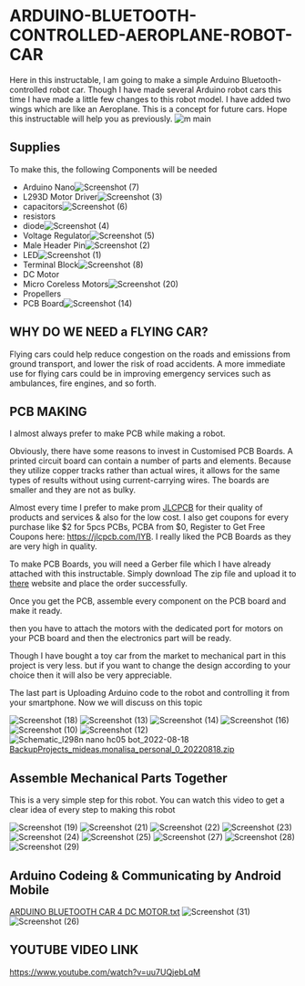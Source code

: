 # ARDUINO-BLUETOOTH-CONTROLLED-AEROPLANE-ROBOT-CAR
Here in this instructable, l am going to make a simple Arduino Bluetooth-controlled robot car. Though I have made several Arduino robot cars this time I have made a little few changes to this robot model. I have added two wings which are like an Aeroplane. This is a concept for future cars. Hope this instructable will help you as previously.
![m main](https://user-images.githubusercontent.com/79990158/185332010-9edaea85-c1a8-4d75-879d-58c88353183d.jpg)

## Supplies
To make this, the following Components will be needed

- Arduino Nano![Screenshot (7)](https://user-images.githubusercontent.com/79990158/185365650-942343a8-f872-47df-afe1-f3e6d558837b.png)
- L293D Motor Driver![Screenshot (3)](https://user-images.githubusercontent.com/79990158/185365796-27c017ad-5200-4d06-bd75-00c2fb7f347a.png)
- capacitors![Screenshot (6)](https://user-images.githubusercontent.com/79990158/185365984-9fe6f781-dc4a-4178-ba9b-4da3c0cb5894.png)
- resistors
- diode![Screenshot (4)](https://user-images.githubusercontent.com/79990158/185366433-e213855b-b7b2-41bd-b452-8a4ce34fd5e9.png)
- Voltage Regulator![Screenshot (5)](https://user-images.githubusercontent.com/79990158/185366598-eace29ae-72bd-4193-bf66-c30c976c3271.png)
- Male Header Pin![Screenshot (2)](https://user-images.githubusercontent.com/79990158/185366679-5c76699e-c7cf-48d4-9beb-2ab012d7c75f.png)
- LED![Screenshot (1)](https://user-images.githubusercontent.com/79990158/185366744-8147ae2e-0960-4b32-b3f8-de8a5d36f295.png)
- Terminal Block![Screenshot (8)](https://user-images.githubusercontent.com/79990158/185366882-bffc3255-1948-45e1-b0cc-649bc96502f9.png)
- DC Motor
- Micro Coreless Motors![Screenshot (20)](https://user-images.githubusercontent.com/79990158/185367051-c2b1a731-ea68-498f-aa18-0beed582cb33.png)
- Propellers
- PCB Board![Screenshot (14)](https://user-images.githubusercontent.com/79990158/185367145-fc31497f-f98d-4226-9409-7f66b10542de.png)

## WHY DO WE NEED a FLYING CAR?
Flying cars could help reduce congestion on the roads and emissions from ground transport, and lower the risk of road accidents. A more immediate use for flying cars could be in improving emergency services such as ambulances, fire engines, and so forth.
##  PCB MAKING
I almost always prefer to make PCB while making a robot.

Obviously, there have some reasons to invest in Customised PCB Boards. A printed circuit board can contain a number of parts and elements. Because they utilize copper tracks rather than actual wires, it allows for the same types of results without using current-carrying wires. The boards are smaller and they are not as bulky.

Almost every time I prefer to make prom [JLCPCB](https://jlcpcb.com/IYB) for their quality of products and services & also for the low cost. I also get coupons for every purchase like $2 for 5pcs PCBs, PCBA from $0, Register to Get Free Coupons here: https://jlcpcb.com/IYB. I really liked the PCB Boards as they are very high in quality.

To make PCB Boards, you will need a Gerber file which I have already attached with this instructable. Simply download The zip file and upload it to [there]( https://jlcpcb.com/IYB) website and place the order successfully.

Once you get the PCB, assemble every component on the PCB board and make it ready.

then you have to attach the motors with the dedicated port for motors on your PCB board and then the electronics part will be ready.

Though I have bought a toy car from the market to mechanical part in this project is very less. but if you want to change the design according to your choice then it will also be very appreciable.

The last part is Uploading Arduino code to the robot and controlling it from your smartphone. Now we will discuss on this topic

![Screenshot (18)](https://user-images.githubusercontent.com/79990158/185369261-e14182f7-6b8e-44ec-a49b-9cf594cdfdb1.png)
![Screenshot (13)](https://user-images.githubusercontent.com/79990158/185369370-3328c075-2c2f-411c-8814-c7aa2d8af992.png)
![Screenshot (14)](https://user-images.githubusercontent.com/79990158/185369402-b02f8421-9573-4dd0-930a-80641433c1ef.png)
![Screenshot (16)](https://user-images.githubusercontent.com/79990158/185369436-49cba76a-2a72-41bd-96fb-3f7870f4a7aa.png)
![Screenshot (10)](https://user-images.githubusercontent.com/79990158/185369484-bf926822-a987-479e-a876-e292e43e91ea.png)
![Screenshot (12)](https://user-images.githubusercontent.com/79990158/185369535-d02a07c0-af91-49b5-b687-d541d81f0d57.png)
![Schematic_l298n nano hc05 bot_2022-08-18](https://user-images.githubusercontent.com/79990158/185369586-a7ae67df-f847-4f9e-9da9-3122974d664a.png)
[BackupProjects_mideas.monalisa_personal_0_20220818.zip](https://github.com/selena1995/ARDUINO-BLUETOOTH-CONTROLLED-AEROPLANE-ROBOT-CAR/files/9372526/BackupProjects_mideas.monalisa_personal_0_20220818.zip)

## Assemble Mechanical Parts Together
This is a very simple step for this robot. You can watch this video to get a clear idea of every step to making this robot

![Screenshot (19)](https://user-images.githubusercontent.com/79990158/185370483-eb0b23c8-1f4f-4403-baee-48ba65b16453.png)
![Screenshot (21)](https://user-images.githubusercontent.com/79990158/185370547-cc0af98f-12e0-42b3-8216-a2a160e16f47.png)
![Screenshot (22)](https://user-images.githubusercontent.com/79990158/185370636-63022f2d-e0df-4fe4-844d-b383d96b7658.png)
![Screenshot (23)](https://user-images.githubusercontent.com/79990158/185370657-e5422159-cbf9-4078-b513-062345fd5c53.png)
![Screenshot (24)](https://user-images.githubusercontent.com/79990158/185370676-4d8cea71-e0a6-4c52-99a2-67741f436b13.png)
![Screenshot (25)](https://user-images.githubusercontent.com/79990158/185370701-8a01d26b-5d4b-4081-8946-fc6a1173ede1.png)
![Screenshot (27)](https://user-images.githubusercontent.com/79990158/185370741-5ace333d-0a02-44d1-b658-9a862478bc76.png)
![Screenshot (28)](https://user-images.githubusercontent.com/79990158/185370770-4a75b5ac-e205-4bd3-9154-c1667ea7513e.png)
![Screenshot (29)](https://user-images.githubusercontent.com/79990158/185370810-04f43fa0-cab6-4433-8cd5-e33a21acd459.png)

## Arduino Codeing & Communicating by Android Mobile

[ARDUINO BLUETOOTH CAR 4 DC MOTOR.txt](https://github.com/selena1995/ARDUINO-BLUETOOTH-CONTROLLED-AEROPLANE-ROBOT-CAR/files/9372690/ARDUINO.BLUETOOTH.CAR.4.DC.MOTOR.txt)
![Screenshot (31)](https://user-images.githubusercontent.com/79990158/185375072-8d96481a-53ac-4e08-a72a-81ba809b6a13.png)
![Screenshot (26)](https://user-images.githubusercontent.com/79990158/185375111-22742579-8afe-474d-a76a-634170a8789c.png)

## YOUTUBE VIDEO LINK
https://www.youtube.com/watch?v=uu7UQjebLqM
